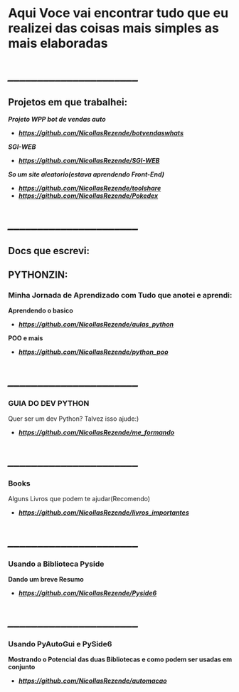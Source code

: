 # Aqui Voce vai encontrar tudo que eu realizei das coisas mais simples as mais elaboradas

# ***______________________***

## Projetos em que trabalhei: 

***Projeto WPP bot de vendas auto***

- ***https://github.com/NicollasRezende/botvendaswhats***

***SGI-WEB***
- ***https://github.com/NicollasRezende/SGI-WEB***

***So um site aleatorio(estava aprendendo Front-End)***

- ***https://github.com/NicollasRezende/toolshare***
- ***https://github.com/NicollasRezende/Pokedex***

# ***______________________***

## Docs que escrevi: 



## PYTHONZIN: 

### Minha Jornada de Aprendizado com Tudo que anotei e aprendi:
**Aprendendo o basico**
- ***https://github.com/NicollasRezende/aulas_python***


  
**POO e mais**
- ***https://github.com/NicollasRezende/python_poo***

# ***______________________***

### GUIA DO DEV PYTHON
Quer ser um dev Python? Talvez isso ajude:)
- ***https://github.com/NicollasRezende/me_formando***

# ***______________________***

### Books
Alguns Livros que podem te ajudar(Recomendo)
- ***https://github.com/NicollasRezende/livros_importantes***
# ***______________________***

### Usando a Biblioteca Pyside 
**Dando um breve Resumo**
- ***https://github.com/NicollasRezende/Pyside6***
# ***______________________***

### Usando PyAutoGui e PySide6
**Mostrando o Potencial das duas Bibliotecas e como podem ser usadas em conjunto**
- ***https://github.com/NicollasRezende/automacao***






